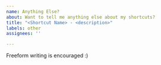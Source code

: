 ```yaml
---
name: Anything Else?
about: Want to tell me anything else about my shortcuts?
title: "<Shortcut Name> - <description>"
labels: other
assignees: ''

---
```


Freeform writing is encouraged :)
